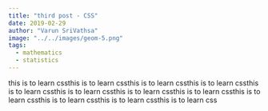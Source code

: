 ```yaml
---
title: "third post - CSS"
date: 2019-02-29
author: "Varun SriVathsa"
image: "../../images/geom-5.png"
tags:
  - mathematics
  - statistics
---
```


this is to learn cssthis is to learn cssthis is to learn cssthis is to learn cssthis is to learn cssthis is to learn cssthis is to learn cssthis is to learn cssthis is to learn cssthis is to learn cssthis is to learn cssthis is to learn css
